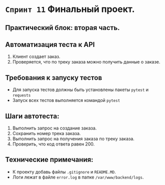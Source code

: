 ﻿# `Спринт 11` Финальный проект.
## Практический блок: вторая часть.

## Автоматизация теста к API
 1. Клиент создает заказ.
 2. Проверяется, что по треку заказа можно получить данные о заказе.

## Требования к запуску тестов
- Для запуска тестов должны быть установлены пакеты `pytest` и `requests`
- Запуск всех тестов выполняется командой `pytest`

## Шаги автотеста:
 1. Выполнить запрос на создание заказа.
 2. Сохранить номер трека заказа.
 3. Выполнить запрос на получения заказа по треку заказа.
 4. Проверить, что код ответа равен 200.

## Технические примечания:
 - К проекту добавь файлы `.gitignore` и `README.MD`.
 - Логи лежат в файле `error.log` в папке `/var/www/backend/logs`.